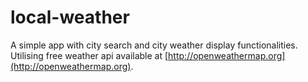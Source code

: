 # local-weather

A simple app with city search and city weather display functionalities.
Utilising free weather api available at [http://openweathermap.org](http://openweathermap.org).
